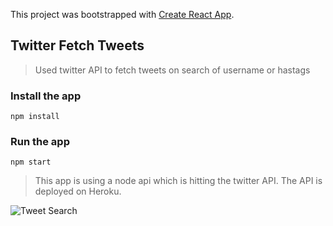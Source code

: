 This project was bootstrapped with [Create React App](https://github.com/facebook/create-react-app).

## Twitter Fetch Tweets

> Used twitter API to fetch tweets on search of username or hastags

### Install the app

```
npm install
```

### Run the app

```
npm start
```

> This app is using a node api which is hitting the twitter API.
  The API is deployed on Heroku.

![Tweet Search](https://media.giphy.com/media/vFKqnCdLPNOKc/giphy.gif)
